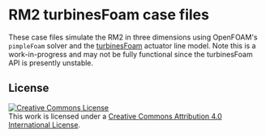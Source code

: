 RM2 turbinesFoam case files
===========================

These case files simulate the RM2 in three dimensions using OpenFOAM's
`pimpleFoam` solver and the
[turbinesFoam](https://github.com/turbinesFoam/turbinesFoam)  actuator line
model. Note this is a work-in-progress and may not be fully functional since
the turbinesFoam API is presently unstable. 

## License

<a rel="license" href="http://creativecommons.org/licenses/by/4.0/">
<img alt="Creative Commons License" style="border-width:0" src="http://i.creativecommons.org/l/by/4.0/88x31.png" />
</a><br />This work is licensed under a <a rel="license" href="http://creativecommons.org/licenses/by/4.0/"/>
Creative Commons Attribution 4.0 International License</a>.
